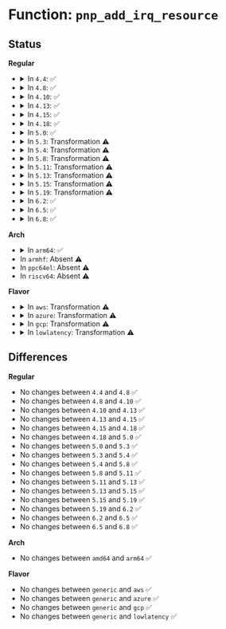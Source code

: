 # Function: <code>pnp_add_irq_resource</code>

## Status
<b>Regular</b>
<ul>
<li>
<details>
<summary>In <code>4.4</code>: ✅</summary>

```c
struct pnp_resource *pnp_add_irq_resource(struct pnp_dev *dev, int irq, int flags);
```

**Collision:** Unique Global

**Inline:** No

**Transformation:** False

**Instances:**

```
In drivers/pnp/resource.c (ffffffff814b92d0)
Location: drivers/pnp/resource.c:525
Inline: False
Direct callers:
  - drivers/pnp/manager.c:pnp_assign_resources
  - drivers/pnp/interface.c:resources_store
  - drivers/pnp/pnpacpi/rsparser.c:pnpacpi_allocated_resource
```
**Symbols:**

```
ffffffff814b92d0-ffffffff814b937f: pnp_add_irq_resource (STB_GLOBAL)
```
</details>
</li>
<li>
<details>
<summary>In <code>4.8</code>: ✅</summary>

```c
struct pnp_resource *pnp_add_irq_resource(struct pnp_dev *dev, int irq, int flags);
```

**Collision:** Unique Global

**Inline:** No

**Transformation:** False

**Instances:**

```
In drivers/pnp/resource.c (ffffffff81508d40)
Location: drivers/pnp/resource.c:525
Inline: False
Direct callers:
  - drivers/pnp/manager.c:pnp_assign_resources
  - drivers/pnp/interface.c:resources_store
  - drivers/pnp/pnpacpi/rsparser.c:pnpacpi_allocated_resource
```
**Symbols:**

```
ffffffff81508d40-ffffffff81508def: pnp_add_irq_resource (STB_GLOBAL)
```
</details>
</li>
<li>
<details>
<summary>In <code>4.10</code>: ✅</summary>

```c
struct pnp_resource *pnp_add_irq_resource(struct pnp_dev *dev, int irq, int flags);
```

**Collision:** Unique Global

**Inline:** No

**Transformation:** False

**Instances:**

```
In drivers/pnp/resource.c (ffffffff8152cf60)
Location: drivers/pnp/resource.c:525
Inline: False
Direct callers:
  - drivers/pnp/manager.c:pnp_assign_resources
  - drivers/pnp/interface.c:resources_store
  - drivers/pnp/pnpacpi/rsparser.c:pnpacpi_allocated_resource
```
**Symbols:**

```
ffffffff8152cf60-ffffffff8152d00f: pnp_add_irq_resource (STB_GLOBAL)
```
</details>
</li>
<li>
<details>
<summary>In <code>4.13</code>: ✅</summary>

```c
struct pnp_resource *pnp_add_irq_resource(struct pnp_dev *dev, int irq, int flags);
```

**Collision:** Unique Global

**Inline:** No

**Transformation:** False

**Instances:**

```
In drivers/pnp/resource.c (ffffffff81540040)
Location: drivers/pnp/resource.c:525
Inline: False
Direct callers:
  - drivers/pnp/manager.c:pnp_assign_resources
  - drivers/pnp/interface.c:resources_store
  - drivers/pnp/pnpacpi/rsparser.c:pnpacpi_allocated_resource
  - drivers/pnp/pnpacpi/rsparser.c:pnpacpi_allocated_resource
```
**Symbols:**

```
ffffffff81540040-ffffffff815400e6: pnp_add_irq_resource (STB_GLOBAL)
```
</details>
</li>
<li>
<details>
<summary>In <code>4.15</code>: ✅</summary>

```c
struct pnp_resource *pnp_add_irq_resource(struct pnp_dev *dev, int irq, int flags);
```

**Collision:** Unique Global

**Inline:** No

**Transformation:** False

**Instances:**

```
In drivers/pnp/resource.c (ffffffff815a3160)
Location: drivers/pnp/resource.c:526
Inline: False
Direct callers:
  - drivers/pnp/manager.c:pnp_assign_resources
  - drivers/pnp/interface.c:resources_store
  - drivers/pnp/pnpacpi/rsparser.c:pnpacpi_allocated_resource
  - drivers/pnp/pnpacpi/rsparser.c:pnpacpi_allocated_resource
```
**Symbols:**

```
ffffffff815a3160-ffffffff815a3206: pnp_add_irq_resource (STB_GLOBAL)
```
</details>
</li>
<li>
<details>
<summary>In <code>4.18</code>: ✅</summary>

```c
struct pnp_resource *pnp_add_irq_resource(struct pnp_dev *dev, int irq, int flags);
```

**Collision:** Unique Global

**Inline:** No

**Transformation:** False

**Instances:**

```
In drivers/pnp/resource.c (ffffffff815dadd0)
Location: drivers/pnp/resource.c:526
Inline: False
Direct callers:
  - drivers/pnp/manager.c:pnp_assign_resources
  - drivers/pnp/interface.c:resources_store
  - drivers/pnp/pnpacpi/rsparser.c:pnpacpi_allocated_resource
  - drivers/pnp/pnpacpi/rsparser.c:pnpacpi_allocated_resource
```
**Symbols:**

```
ffffffff815dadd0-ffffffff815dae76: pnp_add_irq_resource (STB_GLOBAL)
```
</details>
</li>
<li>
<details>
<summary>In <code>5.0</code>: ✅</summary>

```c
struct pnp_resource *pnp_add_irq_resource(struct pnp_dev *dev, int irq, int flags);
```

**Collision:** Unique Global

**Inline:** No

**Transformation:** False

**Instances:**

```
In drivers/pnp/resource.c (ffffffff815f4670)
Location: drivers/pnp/resource.c:526
Inline: False
Direct callers:
  - drivers/pnp/manager.c:pnp_assign_resources
  - drivers/pnp/interface.c:resources_store
  - drivers/pnp/pnpacpi/rsparser.c:pnpacpi_allocated_resource
  - drivers/pnp/pnpacpi/rsparser.c:pnpacpi_allocated_resource
```
**Symbols:**

```
ffffffff815f4670-ffffffff815f46e9: pnp_add_irq_resource (STB_GLOBAL)
```
</details>
</li>
<li>
<details>
<summary>In <code>5.3</code>: Transformation ⚠️</summary>

```c
struct pnp_resource *pnp_add_irq_resource(struct pnp_dev *dev, int irq, int flags);
```

**Collision:** Unique Global

**Inline:** No

**Transformation:** True

**Instances:**

```
In drivers/pnp/resource.c (0)
Location: drivers/pnp/resource.c:526
Inline: False
Direct callers:
  - drivers/pnp/manager.c:pnp_assign_resources
  - drivers/pnp/interface.c:resources_store
  - drivers/pnp/pnpacpi/rsparser.c:pnpacpi_allocated_resource
  - drivers/pnp/pnpacpi/rsparser.c:pnpacpi_allocated_resource
```
**Symbols:**

```
ffffffff816265a5-ffffffff81626600: pnp_add_irq_resource.cold (STB_LOCAL)
ffffffff81626480-ffffffff816264ae: pnp_add_irq_resource (STB_GLOBAL)
```
</details>
</li>
<li>
<details>
<summary>In <code>5.4</code>: Transformation ⚠️</summary>

```c
struct pnp_resource *pnp_add_irq_resource(struct pnp_dev *dev, int irq, int flags);
```

**Collision:** Unique Global

**Inline:** No

**Transformation:** True

**Instances:**

```
In drivers/pnp/resource.c (0)
Location: drivers/pnp/resource.c:526
Inline: False
Direct callers:
  - drivers/pnp/manager.c:pnp_assign_resources
  - drivers/pnp/interface.c:resources_store
  - drivers/pnp/pnpacpi/rsparser.c:pnpacpi_allocated_resource
  - drivers/pnp/pnpacpi/rsparser.c:pnpacpi_allocated_resource
```
**Symbols:**

```
ffffffff81648095-ffffffff816480f0: pnp_add_irq_resource.cold (STB_LOCAL)
ffffffff81647f70-ffffffff81647f9e: pnp_add_irq_resource (STB_GLOBAL)
```
</details>
</li>
<li>
<details>
<summary>In <code>5.8</code>: Transformation ⚠️</summary>

```c
struct pnp_resource *pnp_add_irq_resource(struct pnp_dev *dev, int irq, int flags);
```

**Collision:** Unique Global

**Inline:** No

**Transformation:** True

**Instances:**

```
In drivers/pnp/resource.c (0)
Location: drivers/pnp/resource.c:526
Inline: False
Direct callers:
  - drivers/pnp/manager.c:pnp_assign_irq
  - drivers/pnp/interface.c:resources_store
  - drivers/pnp/pnpacpi/rsparser.c:pnpacpi_allocated_resource
  - drivers/pnp/pnpacpi/rsparser.c:pnpacpi_allocated_resource
```
**Symbols:**

```
ffffffff816f6f06-ffffffff816f6f80: pnp_add_irq_resource.cold (STB_LOCAL)
ffffffff816f6d90-ffffffff816f6dcf: pnp_add_irq_resource (STB_GLOBAL)
```
</details>
</li>
<li>
<details>
<summary>In <code>5.11</code>: Transformation ⚠️</summary>

```c
struct pnp_resource *pnp_add_irq_resource(struct pnp_dev *dev, int irq, int flags);
```

**Collision:** Unique Global

**Inline:** No

**Transformation:** True

**Instances:**

```
In drivers/pnp/resource.c (0)
Location: drivers/pnp/resource.c:526
Inline: False
Direct callers:
  - drivers/pnp/manager.c:pnp_assign_irq
  - drivers/pnp/interface.c:resources_store
  - drivers/pnp/pnpacpi/rsparser.c:pnpacpi_allocated_resource
  - drivers/pnp/pnpacpi/rsparser.c:pnpacpi_allocated_resource
```
**Symbols:**

```
ffffffff81c03a3a-ffffffff81c03ab4: pnp_add_irq_resource.cold (STB_LOCAL)
ffffffff81713dd0-ffffffff81713e0f: pnp_add_irq_resource (STB_GLOBAL)
```
</details>
</li>
<li>
<details>
<summary>In <code>5.13</code>: Transformation ⚠️</summary>

```c
struct pnp_resource *pnp_add_irq_resource(struct pnp_dev *dev, int irq, int flags);
```

**Collision:** Unique Global

**Inline:** No

**Transformation:** True

**Instances:**

```
In drivers/pnp/resource.c (0)
Location: drivers/pnp/resource.c:526
Inline: False
Direct callers:
  - drivers/pnp/manager.c:pnp_assign_irq
  - drivers/pnp/interface.c:resources_store
  - drivers/pnp/pnpacpi/rsparser.c:pnpacpi_allocated_resource
  - drivers/pnp/pnpacpi/rsparser.c:pnpacpi_allocated_resource
```
**Symbols:**

```
ffffffff81bf53cd-ffffffff81bf5447: pnp_add_irq_resource.cold (STB_LOCAL)
ffffffff816f5180-ffffffff816f51bf: pnp_add_irq_resource (STB_GLOBAL)
```
</details>
</li>
<li>
<details>
<summary>In <code>5.15</code>: Transformation ⚠️</summary>

```c
struct pnp_resource *pnp_add_irq_resource(struct pnp_dev *dev, int irq, int flags);
```

**Collision:** Unique Global

**Inline:** No

**Transformation:** True

**Instances:**

```
In drivers/pnp/resource.c (0)
Location: drivers/pnp/resource.c:526
Inline: False
Direct callers:
  - drivers/pnp/manager.c:pnp_assign_irq
  - drivers/pnp/interface.c:resources_store
  - drivers/pnp/pnpacpi/rsparser.c:pnpacpi_allocated_resource
  - drivers/pnp/pnpacpi/rsparser.c:pnpacpi_allocated_resource
```
**Symbols:**

```
ffffffff81cf298e-ffffffff81cf29a5: pnp_add_irq_resource.cold (STB_LOCAL)
ffffffff8176f6d0-ffffffff8176f775: pnp_add_irq_resource (STB_GLOBAL)
```
</details>
</li>
<li>
<details>
<summary>In <code>5.19</code>: Transformation ⚠️</summary>

```c
struct pnp_resource *pnp_add_irq_resource(struct pnp_dev *dev, int irq, int flags);
```

**Collision:** Unique Global

**Inline:** No

**Transformation:** True

**Instances:**

```
In drivers/pnp/resource.c (0)
Location: drivers/pnp/resource.c:526
Inline: False
Direct callers:
  - drivers/pnp/manager.c:pnp_assign_irq
  - drivers/pnp/interface.c:resources_store
  - drivers/pnp/pnpacpi/rsparser.c:pnpacpi_allocated_resource
  - drivers/pnp/pnpacpi/rsparser.c:pnpacpi_allocated_resource
```
**Symbols:**

```
ffffffff81ebaac4-ffffffff81ebaadb: pnp_add_irq_resource.cold (STB_LOCAL)
ffffffff818a4ab0-ffffffff818a4b6c: pnp_add_irq_resource (STB_GLOBAL)
```
</details>
</li>
<li>
<details>
<summary>In <code>6.2</code>: ✅</summary>

```c
struct pnp_resource *pnp_add_irq_resource(struct pnp_dev *dev, int irq, int flags);
```

**Collision:** Unique Global

**Inline:** No

**Transformation:** False

**Instances:**

```
In drivers/pnp/resource.c (ffffffff819ee600)
Location: drivers/pnp/resource.c:527
Inline: False
Direct callers:
  - drivers/pnp/manager.c:pnp_assign_irq
  - drivers/pnp/interface.c:resources_store
  - drivers/pnp/pnpacpi/rsparser.c:pnpacpi_allocated_resource
  - drivers/pnp/pnpacpi/rsparser.c:pnpacpi_allocated_resource
```
**Symbols:**

```
ffffffff819ee600-ffffffff819ee6d0: pnp_add_irq_resource (STB_GLOBAL)
```
</details>
</li>
<li>
<details>
<summary>In <code>6.5</code>: ✅</summary>

```c
struct pnp_resource *pnp_add_irq_resource(struct pnp_dev *dev, int irq, int flags);
```

**Collision:** Unique Global

**Inline:** No

**Transformation:** False

**Instances:**

```
In drivers/pnp/resource.c (ffffffff81a36d70)
Location: drivers/pnp/resource.c:527
Inline: False
Direct callers:
  - drivers/pnp/manager.c:pnp_assign_irq
  - drivers/pnp/interface.c:resources_store
  - drivers/pnp/pnpacpi/rsparser.c:pnpacpi_allocated_resource
  - drivers/pnp/pnpacpi/rsparser.c:pnpacpi_allocated_resource
```
**Symbols:**

```
ffffffff81a36d70-ffffffff81a36e40: pnp_add_irq_resource (STB_GLOBAL)
```
</details>
</li>
<li>
<details>
<summary>In <code>6.8</code>: ✅</summary>

```c
struct pnp_resource *pnp_add_irq_resource(struct pnp_dev *dev, int irq, int flags);
```

**Collision:** Unique Global

**Inline:** No

**Transformation:** False

**Instances:**

```
In drivers/pnp/resource.c (ffffffff81a82440)
Location: drivers/pnp/resource.c:527
Inline: False
Direct callers:
  - drivers/pnp/manager.c:pnp_assign_irq
  - drivers/pnp/interface.c:resources_store
  - drivers/pnp/pnpacpi/rsparser.c:pnpacpi_allocated_resource
  - drivers/pnp/pnpacpi/rsparser.c:pnpacpi_allocated_resource
```
**Symbols:**

```
ffffffff81a82440-ffffffff81a8253f: pnp_add_irq_resource (STB_GLOBAL)
```
</details>
</li>
</ul>
<b>Arch</b>
<ul>
<li>
<details>
<summary>In <code>arm64</code>: ✅</summary>

```c
struct pnp_resource *pnp_add_irq_resource(struct pnp_dev *dev, int irq, int flags);
```

**Collision:** Unique Global

**Inline:** No

**Transformation:** False

**Instances:**

```
In drivers/pnp/resource.c (ffff8000107b5298)
Location: drivers/pnp/resource.c:526
Inline: False
Direct callers:
  - drivers/pnp/manager.c:pnp_assign_resources
  - drivers/pnp/interface.c:resources_store
  - drivers/pnp/pnpacpi/rsparser.c:pnpacpi_allocated_resource
  - drivers/pnp/pnpacpi/rsparser.c:pnpacpi_allocated_resource
```
**Symbols:**

```
ffff8000107b5298-ffff8000107b5334: pnp_add_irq_resource (STB_GLOBAL)
```
</details>
</li>
<li>
In <code>armhf</code>: Absent ⚠️
</li>
<li>
In <code>ppc64el</code>: Absent ⚠️
</li>
<li>
In <code>riscv64</code>: Absent ⚠️
</li>
</ul>
<b>Flavor</b>
<ul>
<li>
<details>
<summary>In <code>aws</code>: Transformation ⚠️</summary>

```c
struct pnp_resource *pnp_add_irq_resource(struct pnp_dev *dev, int irq, int flags);
```

**Collision:** Unique Global

**Inline:** No

**Transformation:** True

**Instances:**

```
In drivers/pnp/resource.c (0)
Location: drivers/pnp/resource.c:526
Inline: False
Direct callers:
  - drivers/pnp/manager.c:pnp_assign_resources
  - drivers/pnp/interface.c:resources_store
  - drivers/pnp/pnpacpi/rsparser.c:pnpacpi_allocated_resource
  - drivers/pnp/pnpacpi/rsparser.c:pnpacpi_allocated_resource
```
**Symbols:**

```
ffffffff8160e0f5-ffffffff8160e150: pnp_add_irq_resource.cold (STB_LOCAL)
ffffffff8160dfd0-ffffffff8160dffe: pnp_add_irq_resource (STB_GLOBAL)
```
</details>
</li>
<li>
<details>
<summary>In <code>azure</code>: Transformation ⚠️</summary>

```c
struct pnp_resource *pnp_add_irq_resource(struct pnp_dev *dev, int irq, int flags);
```

**Collision:** Unique Global

**Inline:** No

**Transformation:** True

**Instances:**

```
In drivers/pnp/resource.c (0)
Location: drivers/pnp/resource.c:526
Inline: False
Direct callers:
  - drivers/pnp/manager.c:pnp_assign_resources
  - drivers/pnp/interface.c:resources_store
  - drivers/pnp/pnpacpi/rsparser.c:pnpacpi_allocated_resource
  - drivers/pnp/pnpacpi/rsparser.c:pnpacpi_allocated_resource
```
**Symbols:**

```
ffffffff81602645-ffffffff816026a0: pnp_add_irq_resource.cold (STB_LOCAL)
ffffffff81602520-ffffffff8160254e: pnp_add_irq_resource (STB_GLOBAL)
```
</details>
</li>
<li>
<details>
<summary>In <code>gcp</code>: Transformation ⚠️</summary>

```c
struct pnp_resource *pnp_add_irq_resource(struct pnp_dev *dev, int irq, int flags);
```

**Collision:** Unique Global

**Inline:** No

**Transformation:** True

**Instances:**

```
In drivers/pnp/resource.c (0)
Location: drivers/pnp/resource.c:526
Inline: False
Direct callers:
  - drivers/pnp/manager.c:pnp_assign_resources
  - drivers/pnp/interface.c:resources_store
  - drivers/pnp/pnpacpi/rsparser.c:pnpacpi_allocated_resource
  - drivers/pnp/pnpacpi/rsparser.c:pnpacpi_allocated_resource
```
**Symbols:**

```
ffffffff8163bed5-ffffffff8163bf30: pnp_add_irq_resource.cold (STB_LOCAL)
ffffffff8163bdb0-ffffffff8163bdde: pnp_add_irq_resource (STB_GLOBAL)
```
</details>
</li>
<li>
<details>
<summary>In <code>lowlatency</code>: Transformation ⚠️</summary>

```c
struct pnp_resource *pnp_add_irq_resource(struct pnp_dev *dev, int irq, int flags);
```

**Collision:** Unique Global

**Inline:** No

**Transformation:** True

**Instances:**

```
In drivers/pnp/resource.c (0)
Location: drivers/pnp/resource.c:526
Inline: False
Direct callers:
  - drivers/pnp/manager.c:pnp_assign_resources
  - drivers/pnp/interface.c:resources_store
  - drivers/pnp/pnpacpi/rsparser.c:pnpacpi_allocated_resource
  - drivers/pnp/pnpacpi/rsparser.c:pnpacpi_allocated_resource
```
**Symbols:**

```
ffffffff81656225-ffffffff81656280: pnp_add_irq_resource.cold (STB_LOCAL)
ffffffff81656100-ffffffff8165612e: pnp_add_irq_resource (STB_GLOBAL)
```
</details>
</li>
</ul>

## Differences
<b>Regular</b>
<ul>
<li>
No changes between <code>4.4</code> and <code>4.8</code> ✅
</li>
<li>
No changes between <code>4.8</code> and <code>4.10</code> ✅
</li>
<li>
No changes between <code>4.10</code> and <code>4.13</code> ✅
</li>
<li>
No changes between <code>4.13</code> and <code>4.15</code> ✅
</li>
<li>
No changes between <code>4.15</code> and <code>4.18</code> ✅
</li>
<li>
No changes between <code>4.18</code> and <code>5.0</code> ✅
</li>
<li>
No changes between <code>5.0</code> and <code>5.3</code> ✅
</li>
<li>
No changes between <code>5.3</code> and <code>5.4</code> ✅
</li>
<li>
No changes between <code>5.4</code> and <code>5.8</code> ✅
</li>
<li>
No changes between <code>5.8</code> and <code>5.11</code> ✅
</li>
<li>
No changes between <code>5.11</code> and <code>5.13</code> ✅
</li>
<li>
No changes between <code>5.13</code> and <code>5.15</code> ✅
</li>
<li>
No changes between <code>5.15</code> and <code>5.19</code> ✅
</li>
<li>
No changes between <code>5.19</code> and <code>6.2</code> ✅
</li>
<li>
No changes between <code>6.2</code> and <code>6.5</code> ✅
</li>
<li>
No changes between <code>6.5</code> and <code>6.8</code> ✅
</li>
</ul>
<b>Arch</b>
<ul>
<li>
No changes between <code>amd64</code> and <code>arm64</code> ✅
</li>
</ul>
<b>Flavor</b>
<ul>
<li>
No changes between <code>generic</code> and <code>aws</code> ✅
</li>
<li>
No changes between <code>generic</code> and <code>azure</code> ✅
</li>
<li>
No changes between <code>generic</code> and <code>gcp</code> ✅
</li>
<li>
No changes between <code>generic</code> and <code>lowlatency</code> ✅
</li>
</ul>
